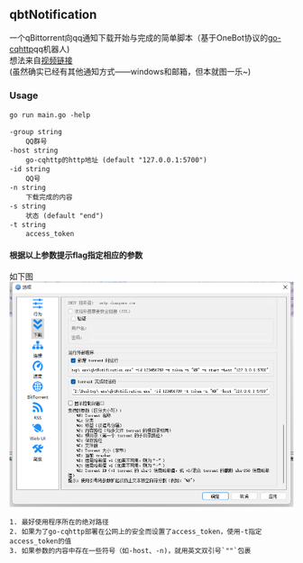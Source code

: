 ## qbtNotification
一个qBittorrent向qq通知下载开始与完成的简单脚本（基于OneBot协议的[go-cqhttp](https://github.com/Mrs4s/go-cqhttp)qq机器人)   
想法来自[视频链接](https://www.bilibili.com/video/BV1qP411m7zX/)  
(虽然确实已经有其他通知方式——windows和邮箱，但本就图一乐~)

### Usage

```
go run main.go -help
```
```
-group string
    QQ群号
-host string
    go-cqhttp的http地址 (default "127.0.0.1:5700")
-id string
    QQ号
-n string
    下载完成的内容
-s string
    状态 (default "end")
-t string
    access_token
```
#### 根据以上参数提示flag指定相应的参数
如下图
![img.png](https://github.com/Yoak3n/qbtNotification/blob/main/docs/usage.png)

    1. 最好使用程序所在的绝对路径    
    2. 如果为了go-cqhttp部署在公网上的安全而设置了access_token，使用-t指定access_token的值
    3. 如果参数的内容中存在一些符号（如-host、-n)，就用英文双引号`""`包裹




